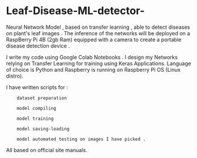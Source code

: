 # Leaf-Disease-ML-detector-
Neural Network Model , based on transfer learning , able to detect diseases on plant's leaf images . 
The inference of the networks will be deployed on a RaspBerry Pi 4B (2gb Ram) equipped with a camera to create 
a portable disease detection device .   

 I write my code using Google Colab Notebooks . I design my Networks relying on Transfer Learning for training
 using Keras Applications. Language of choice is Python and Raspberry is running on Raspberry Pi OS (Linux distro).
 
 I have written scripts for :
 
        dataset preparation
        
        model compiling 
        
        model training 
        
        model saving-loading
        
        model automated testing on images I have picked . 
        
 All based on official site manuals.
